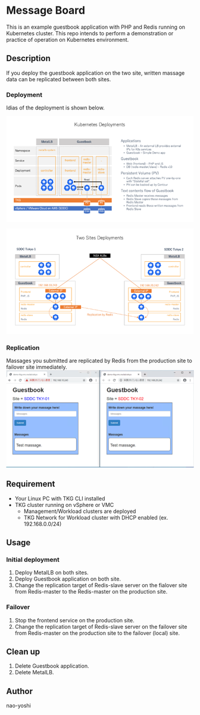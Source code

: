 # Message Board 
This is an example guestbook application with PHP and Redis running on Kubernetes cluster. This repo intends to perform a demonstration or practice of operation on Kubernetes environment.

## Description
If you deploy the guestbook application on the two site, written massage data can be replicated between both sites.

### Deployment
Idias of the deployment is shown below.

![Deployment1](pics/Deployment.png)

![Deployment2](pics/2sites_Deployment.png)

### Replication
Massages you submitted are replicated by Redis from the production site to failover site immediately.
![Replication](pics/step2.png)

## Requirement
- Your Linux PC with TKG CLI installed
- TKG cluster running on vSphere or VMC
  - Management/Workload clusters are deployed
  - TKG Network for Workload cluster with DHCP enabled (ex. 192.168.0.0/24)

## Usage
### Initial deployment
1. Deploy MetalLB on both sites.
2. Deploy Guestbook application on both site.
3. Change the replication target of Redis-slave server on the fialover site from Redis-master to the Redis-master on the production site.

### Failover
1. Stop the frontend service on the production site.
2. Change the replication target of Redis-slave server on the failover site from Redis-master on the production site to the failover (local) site.

## Clean up
1. Delete Guestbook application.
2. Delete MetalLB.

## Author
nao-yoshi
